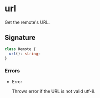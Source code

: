 # url

Get the remote's URL.

## Signature

```ts
class Remote {
  url(): string;
}
```

### Errors

<ul class="param-ul">
  <li class="param-li param-li-root">
    <span class="param-type">Error</span>
    <br>
    <p class="param-description">Throws error if the URL is not valid utf-8.</p>
  </li>
</ul>